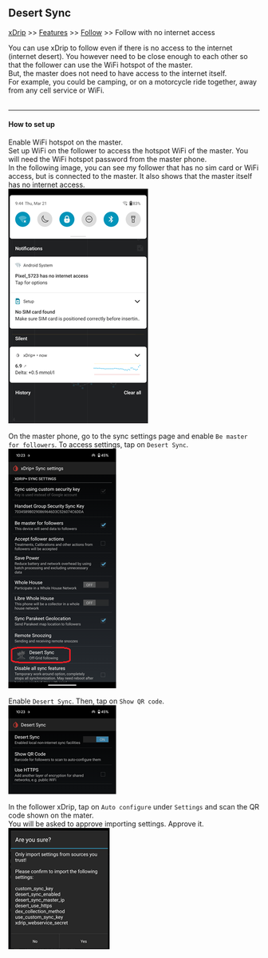 ## Desert Sync
[xDrip](../../README.md) >> [Features](../Features_page.md) >> [Follow](../Follow_page.md) >> Follow with no internet access  
  
You can use xDrip to follow even if there is no access to the internet (internet desert).  You however need to be close enough to each other so that the follower can use the WiFi hotspot of the master.  
But, the master does not need to have access to the internet itself.  
For example, you could be camping, or on a motorcycle ride together, away from any cell service or WiFi.  
<br/>  

---  

#### **How to set up**  
Enable WiFi hotspot on the master.  
Set up WiFi on the follower to access the hotspot WiFi of the master.  You will need the WiFi hotspot password from the master phone.  
In the following image, you can see my follower that has no sim card or WiFi access, but is connected to the master.  It also shows that the master itself has no internet access.  
![](./images/DesertSyncFollower.png)  
  
On the master phone, go to the sync settings page and enable `Be master for followers`.  To access settings, tap on `Desert Sync`.  
![](./images/DesertSyncPage.png)  
  
Enable `Desert Sync`.  Then, tap on `Show QR code`.  
![](./images/DesertSyncEnable.png)  

In the follower xDrip, tap on `Auto configure` under `Settings` and scan the QR code shown on the mater.  
You will be asked to approve importing settings.  Approve it.  
![](./images/DesertSyncImportSettings.png)  
  
